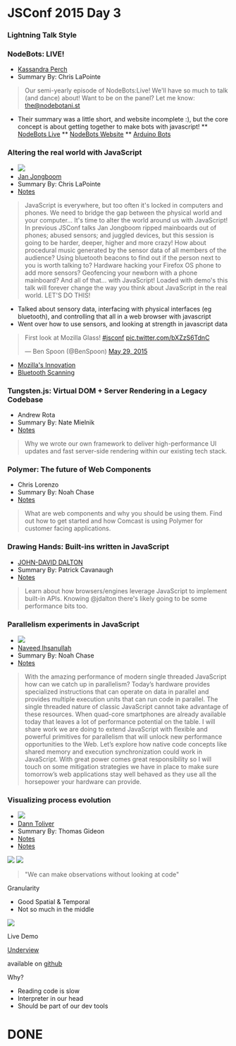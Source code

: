 # <!-- .element class="presentationHeading" --> JSConf 2015 <span class="react">Day 3</span>
### Lightning Talk Style

### NodeBots: LIVE!
* [Kassandra Perch](http://twitter.com/nodebotanist)
* Summary By: Chris LaPointe


> Our semi-yearly episode of NodeBots:Live! We'll have so much to talk (and dance) about! Want to be on the panel? Let me know: the@nodebotani.st

* Their summary was a little short, and website incomplete :), but the core concept is about getting together to make bots with javascript!
** [NodeBots Live](http://nodebotslive.com/)
** [NodeBots Website](http://nodebots.io/)
** [Arduino Bots](https://instagram.com/p/cFVNtmJxlc/)



### Altering the real world with JavaScript
* [![](http://img.youtube.com/vi/uQwM7VUgLK0/0.jpg)](https://www.youtube.com/watch?v=uQwM7VUgLK0)
* [Jan Jongboom](http://www.twitter.com/janjongboom)
* Summary By: Chris LaPointe
* [Notes](https://github.com/nchase/talks/blob/master/2015/jsconf/19-A.md)


> <!-- .element style="font-size: 80%;" --> JavaScript is everywhere, but too often it's locked in computers and phones. We need to bridge the gap between the physical world and your computer... It's time to alter the world around us with JavaScript! In previous JSConf talks Jan Jongboom ripped mainboards out of phones; abused sensors; and juggled devices, but this session is going to be harder, deeper, higher and more crazy! How about procedural music generated by the sensor data of all members of the audience? Using bluetooth beacons to find out if the person next to you is worth talking to? Hardware hacking your Firefox OS phone to add more sensors? Geofencing your newborn with a phone mainboard? And all of that... with JavaScript! Loaded with demo's this talk will forever change the way you think about JavaScript in the real world. LET'S DO THIS!

* Talked about sensory data, interfacing with physical interfaces (eg bluetooth), and controlling that all in a web browser with javascript
* Went over how to use sensors, and looking at strength in javascript data 

<blockquote class="twitter-tweet" lang="en"><p lang="en" dir="ltr">First look at Mozilla Glass! <a href="https://twitter.com/hashtag/jsconf?src=hash">#jsconf</a> <a href="http://t.co/bXZzS6TdnC">pic.twitter.com/bXZzS6TdnC</a></p>&mdash; Ben Spoon (@BenSpoon) <a href="https://twitter.com/BenSpoon/status/604398037142802433">May 29, 2015</a></blockquote>
<script async src="//platform.twitter.com/widgets.js" charset="utf-8"></script>

* [Mozilla's Innovation](https://twitter.com/BenSpoon/status/604398037142802433/photo/1)
* [Bluetooth Scanning](https://twitter.com/johnkpaul/status/604394861077217280/photo/1)



### Tungsten.js: Virtual DOM + Server Rendering in a Legacy Codebase
* Andrew Rota
* Summary By: Nate Mielnik
* [Notes](https://github.com/nchase/talks/blob/master/2015/jsconf/12-B.md)


> Why we wrote our own framework to deliver high-performance UI updates and fast server-side rendering within our existing tech stack.


### Polymer: The future of Web Components
* Chris Lorenzo
* Summary By: Noah Chase
* [Notes](https://github.com/nchase/talks/blob/master/2015/jsconf/10-B.md)


>What are web components and why you should be using them. Find out how to get started and how Comcast is using Polymer for customer facing applications.



### Drawing Hands: Built-ins written in JavaScript
* [JOHN-DAVID DALTON](http://www.twitter.com/jdalton)
* Summary By: Patrick Cavanaugh
* [Notes](https://github.com/nchase/talks/blob/master/2015/jsconf/16-B.md)


> Learn about how browsers/engines leverage JavaScript to implement built-in APIs. Knowing @jdalton there's likely going to be some performance bits too.



### Parallelism experiments in JavaScript
* [![](http://img.youtube.com/vi/h_M_uscOKJM/0.jpg)](https://www.youtube.com/watch?v=h_M_uscOKJM)
* [Naveed Ihsanullah](http://twitter.com/naveedi)
* Summary By: Noah Chase
* [Notes](https://github.com/nchase/talks/blob/master/2015/jsconf/09-A.md)


> <!-- .element style="font-size: 80%;" --> With the amazing performance of modern single threaded JavaScript how can we catch up in parallelism? Today’s hardware provides specialized instructions that can operate on data in parallel and provides multiple execution units that can run code in parallel. The single threaded nature of classic JavaScript cannot take advantage of these resources. When quad-core smartphones are already available today that leaves a lot of performance potential on the table. I will share work we are doing to extend JavaScript with flexible and powerful primitives for parallelism that will unlock new performance opportunities to the Web. Let’s explore how native code concepts like shared memory and execution synchronization could work in JavaScript. With great power comes great responsibility so I will touch on some mitigation strategies we have in place to make sure tomorrow’s web applications stay well behaved as they use all the horsepower your hardware can provide.



### Visualizing process evolution
* [![](http://img.youtube.com/vi/QPCXsG_iMlc/0.jpg)](https://www.youtube.com/watch?v=QPCXsG_iMlc)
* [Dann Toliver](http://www.twitter.com/dann)
* Summary By: Thomas Gideon
* [Notes](https://github.com/nchase/talks/commit/6c44c1339d9868e58880930d803145d7c74c95a7)
* [Notes](https://github.com/commandline/talks/blob/master/jsconf2015/2015-05-29_viz_process_evolution.md)


<img src="http://localhost:3000/resources/2015-07-06/evolution/dna.jpg" style="width: 100%, height: 100%" />


<img src="http://localhost:3000/resources/2015-07-06/evolution/mandelbrot.png" style="width: 100%, height: 100%" />


> "We can make observations without looking at code"


Granularity
* Good Spatial & Temporal
* Not so much in the middle


<img src="http://localhost:3000/resources/2015-07-06/evolution/8-bit.jpg" style="width: 100%, height: 100%" />


Live Demo

[Underview](http://bentodojo.com/underview/)

available on [github](https://github.com/dxnn/underview)


Why?

* Reading code is slow
* Interpreter in our head
* Should be part of our dev tools



# DONE
